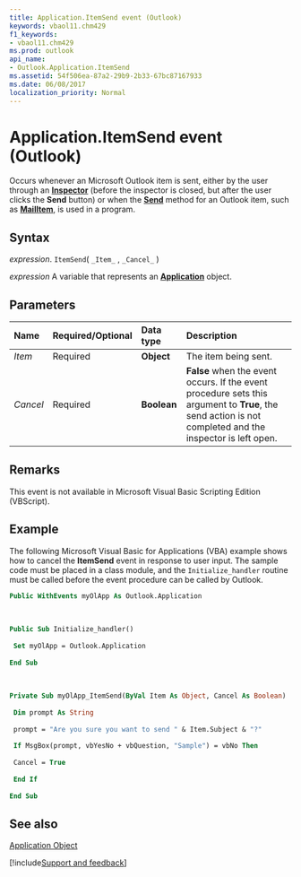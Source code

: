 ```yaml
---
title: Application.ItemSend event (Outlook)
keywords: vbaol11.chm429
f1_keywords:
- vbaol11.chm429
ms.prod: outlook
api_name:
- Outlook.Application.ItemSend
ms.assetid: 54f506ea-87a2-29b9-2b33-67bc87167933
ms.date: 06/08/2017
localization_priority: Normal
---
```



# Application.ItemSend event (Outlook)

Occurs whenever an Microsoft Outlook item is sent, either by the user through an  **[Inspector](Outlook.Inspector.md)** (before the inspector is closed, but after the user clicks the **Send** button) or when the **[Send](Outlook.MailItem.Send(method).md)** method for an Outlook item, such as **[MailItem](Outlook.MailItem.md)**, is used in a program.


## Syntax

_expression_. `ItemSend`( `_Item_` , `_Cancel_` )

_expression_ A variable that represents an **[Application](Outlook.Application.md)** object.


## Parameters



|Name|Required/Optional|Data type|Description|
|:-----|:-----|:-----|:-----|
| _Item_|Required| **Object**|The item being sent.|
| _Cancel_|Required| **Boolean**| **False** when the event occurs. If the event procedure sets this argument to **True**, the send action is not completed and the inspector is left open.|

## Remarks

This event is not available in Microsoft Visual Basic Scripting Edition (VBScript).


## Example

The following Microsoft Visual Basic for Applications (VBA) example shows how to cancel the  **ItemSend** event in response to user input. The sample code must be placed in a class module, and the `Initialize_handler` routine must be called before the event procedure can be called by Outlook.


```vb
Public WithEvents myOlApp As Outlook.Application 
 
 
 
Public Sub Initialize_handler() 
 
 Set myOlApp = Outlook.Application 
 
End Sub 
 
 
 
Private Sub myOlApp_ItemSend(ByVal Item As Object, Cancel As Boolean) 
 
 Dim prompt As String 
 
 prompt = "Are you sure you want to send " & Item.Subject & "?" 
 
 If MsgBox(prompt, vbYesNo + vbQuestion, "Sample") = vbNo Then 
 
 Cancel = True 
 
 End If 
 
End Sub
```


## See also


[Application Object](Outlook.Application.md)

[!include[Support and feedback](~/includes/feedback-boilerplate.md)]
